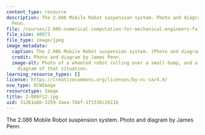 ```yaml
---
content_type: resource
description: The 2.086 Mobile Robot suspension system. Photo and diagram by James
  Penn.
file: /courses/2-086-numerical-computation-for-mechanical-engineers-fall-2012/31261a8b32593aea7bbf1f1336c2611b_2-086F12.jpg
file_size: 40973
file_type: image/jpeg
image_metadata:
  caption: The 2.086 Mobile Robot suspension system. (Photo and diagram by James Penn.)
  credit: Photo and diagram by James Penn.
  image-alt: Photo of a wheeled robot rolling over a small bump, and a force vector
    diagram of that situation.
learning_resource_types: []
license: https://creativecommons.org/licenses/by-nc-sa/4.0/
ocw_type: OCWImage
resourcetype: Image
title: 2-086F12.jpg
uid: 31261a8b-3259-3aea-7bbf-1f1336c2611b
---
```

The 2.086 Mobile Robot suspension system. Photo and diagram by James Penn.